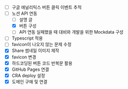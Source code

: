 - [ ] 구글 애널리틱스 버튼 클릭 이벤트 추적
- [ ] 노션 API 연동
  - [ ] 설명 글
  - [x] 버튼 구성
  - [ ] API 연동 실패했을 때 대비와 개발을 위한 Mockdata 구성
- [ ] Typescript 적용
- [ ] favicon이 나오지 않는 문제 수정
- [x] Share 썸네일 이미지 제작
- [x] favicon 변경
- [x] 하드코딩된 버튼 코드 반복문 활용
- [x] GitHub Pages 연결
- [x] CRA deploy 설정
- [x] 도메인 구매 및 연결
